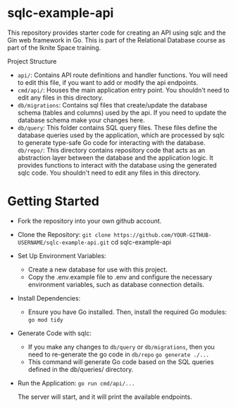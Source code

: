 # sqlc-example-api

This repository provides starter code for creating an API using sqlc and the Gin web framework in Go. This is part of the Relational Database course as part of the Iknite Space training.


Project Structure

* `api/`: Contains API route definitions and handler functions. You will need to edit this file, if you want to add or modify the api endpoints.
* `cmd/api/`: Houses the main application entry point. You shouldn't need to edit any files in this directory.
* `db/migrations`: Contains sql files that create/update the database schema (tables and columns) used by the api. If you need to update the database schema make your changes here.
* `db/query`: This folder contains SQL query files. These files define the database queries used by the application, which are processed by sqlc to generate type-safe Go code for interacting with the database.
`db/repo/`: This directory contains repository code that acts as an abstraction layer between the database and the application logic. It provides functions to interact with the database using the generated sqlc code. You shouldn't need to edit any files in this directory.

# Getting Started
* Fork the repository into your own github account.
* Clone the Repository:
`git clone https://github.com/YOUR-GITHUB-USERNAME/sqlc-example-api.git`
cd sqlc-example-api
* Set Up Environment Variables:
    * Create a new database for use with this project.
    * Copy the .env.example file to .env and configure the necessary environment variables, such as database connection details.
* Install Dependencies:
    * Ensure you have Go installed. Then, install the required Go modules:
    `go mod tidy`
* Generate Code with sqlc:
    * If you make any changes to `db/query` or `db/migrations`, then you need to re-generate the go code in `db/repo`
            `go generate ./...`
    * This command will generate Go code based on the SQL queries defined in the db/queries/ directory.
* Run the Application:
    `go run cmd/api/...`

    The server will start, and it will print the available endpoints.
